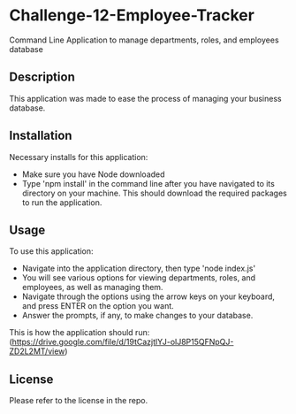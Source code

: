 # Challenge-12-Employee-Tracker
Command Line Application to manage departments, roles, and employees database

## Description
This application was made to ease the process of managing your business database.

## Installation
Necessary installs for this application:
- Make sure you have Node downloaded
- Type 'npm install' in the command line after you have navigated to its directory on your machine.
  This should download the required packages to run the application.

## Usage
To use this application:
- Navigate into the application directory, then type 'node index.js'
- You will see various options for viewing departments, roles, and employees, as well as managing them.
- Navigate through the options using the arrow keys on your keyboard, and press ENTER on the option you want.
- Answer the prompts, if any, to make changes to your database.

This is how the application should run:
(https://drive.google.com/file/d/19tCazjtlYJ-olJ8P15QFNpQJ-ZD2L2MT/view)

## License
Please refer to the license in the repo.


